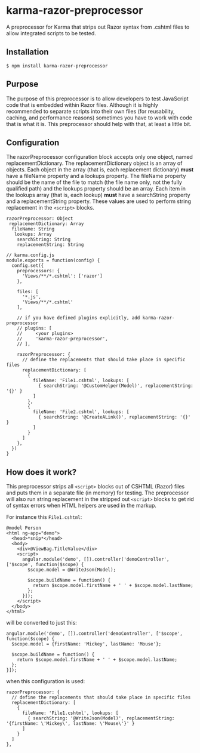 # karma-razor-preprocessor
A preprocessor for Karma that strips out Razor syntax from .cshtml files to allow integrated scripts to be tested.

## Installation
```
$ npm install karma-razor-preprocessor
```

## Purpose
The purpose of this preprocessor is to allow developers to test JavaScript code that is embedded within Razor files.  Although it is highly recommended to separate scripts into their own files (for reusability, caching, and performance reasons) sometimes you have to work with code that is what it is.  This preprocessor should help with that, at least a little bit.

## Configuration
The razorPreprocessor configuration block accepts only one object, named replacementDictionary.  The replacementDictionary object is an array of objects.  Each object in the array (that is, each replacement dictionary) **must** have a fileName property and a lookups property.  The fileName property should be the name of the file to match (the file name only, not the fully qualified path) and the lookups property should be an array.  Each item in the lookups array (that is, each lookup) **must** have a searchString property and a replacementString property.  These values are used to perform string replacement in the `<script>` blocks.

```
razorPreprocessor: Object
 replacementDictionary: Array
  fileName: String    
   lookups: Array    
    searchString: String      
    replacementString: String
```
```
// karma.config.js
module.exports = function(config) {
  config.set({
    preprocessors: {
      'Views/**/*.cshtml': ['razor']
    },

    files: [
      '*.js',
      'Views/**/*.cshtml'
    ],

    // if you have defined plugins explicitly, add karma-razor-preprocessor
    // plugins: [
    //     <your plugins>
    //     'karma-razor-preprocessor',
    // ],
    
    razorPreprocessor: {
      // define the replacements that should take place in specific files
      replacementDictionary: [
        {
          fileName: 'File1.cshtml', lookups: [
            { searchString: '@CustomHelper(Model)', replacementString: '{}' }
          ]
        },
        {
          fileName: 'File2.cshtml', lookups: [
            { searchString: '@CreateALink()', replacementString: '{}' }
          ]
        }
      ]
    },
  })
}
```

## How does it work?

This preprocessor strips all `<script>` blocks out of CSHTML (Razor) files and puts them in a separate file (in memory) for testing.  The preprocessor will also run string replacement in the stripped out `<script>` blocks to get rid of syntax errors when HTML helpers are used in the markup.

For instance this `File1.cshtml`:
```
@model Person
<html ng-app="demo">
  <head>*snip*</head>
  <body>
    <div>@ViewBag.TitleValue</div>
    <script>
      angular.module('demo', []).controller('demoController', ['$scope', function($scope) {
        $scope.model = @WriteJson(Model);
        
        $scope.buildName = function() {
          return $scope.model.firstName + ' ' + $scope.model.lastName;
        };
      }]);
    </script>
  </body>
</html>
```
will be converted to just this:
```
angular.module('demo', []).controller('demoController', ['$scope', function($scope) {
  $scope.model = {firstName: 'Mickey', lastName: 'Mouse'};
  
  $scope.buildName = function() {
    return $scope.model.firstName + ' ' + $scope.model.lastName;
  };
}]);
```
when this configuration is used:
```
razorPreprocessor: {
  // define the replacements that should take place in specific files
  replacementDictionary: [
    {
      fileName: 'File1.cshtml', lookups: [
        { searchString: '@WriteJson(Model)', replacementString: '{firstName: \'Mickey\', lastName: \'Mouse\'}' }
      ]
    }
  ]
},
```
